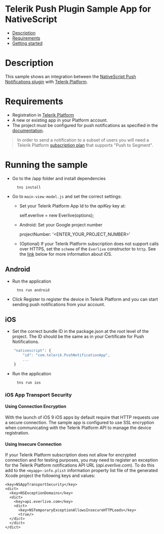 # Telerik Push Plugin Sample App for NativeScript

- [Description](#description)
- [Requirements](#requirements)
- [Getting started](#getting-started)

# Description

This sample shows an integration between the [NativeScript Push Notifications plugin](https://github.com/NativeScript/push-plugin) with [Telerik Platform](http://www.telerik.com/platform). 

# Requirements

   * Registration in [Telerik Platform](https://platform.telerik.com)
   * A new or existing app in your Platform account.
   * The project must be configured for push notifications as specified in the [documentation](http://docs.telerik.com/platform/backend-services/features/push-notifications/setup).

> In order to send a notification to a subset of users you will need a Telerik Platform [subscription plan](http://www.telerik.com/purchase/platform) that supports "Push to Segment".

# Running the sample

- Go to the /app folder and install dependencies

		tns install 	

- Go to `main-view-model.js` and set the correct settings:
	-	 Set your Telerik Platform App Id to the *apiKey* key at:

			self.everlive = new Everlive(options);
	-	 Android: Set your Google project number
 
			projectNumber: '<ENTER_YOUR_PROJECT_NUMBER>'
	- (Optional) If your Telerik Platform subscription does not support calls over HTTPS, set the `scheme` of the `Everlive` constructor to `http`. See the [link](#iOS-App-Transport-Security) below for more information about iOS.  
	
## Android

- Run the application

		tns run android

- Click Register to register the device in Telerik Platform and you can start sending push notifications from your account.

## iOS

- Set the correct bundle ID in the package.json at the root level of the project. The ID should be the same as in your Certificate for Push Notifications.

```javascript
	"nativescript": {
		"id": "com.telerik.PushNotificationApp",
		...
	}
````

- Run the application

		tns run ios
	  

### iOS App Transport Security 

#### Using Connection Encryption 

With the launch of iOS 9 iOS apps by default require that HTTP requests use a secure connection. The sample app is configured to use SSL encryption when communicating with the Telerik Platform API to manage the device registration. 

#### Using Insecure Connection

If your Telerik Platform subscription does not allow for encrypted connection and for testing purposes, you may need to register an exception for the Telerik Platform notifications API URL (*api.everlive.com*). To do this add to the `<myapp>-info.plist` information property list file of the generated Xcode project the following keys and values:

```
<key>NSAppTransportSecurity</key>
<dict>
  <key>NSExceptionDomains</key>
  <dict>
    <key>api.everlive.com</key>
    <dict>
      <key>NSTemporaryExceptionAllowsInsecureHTTPLoads</key>
      <true/>
  </dict>
  </dict>
</dict>
```
